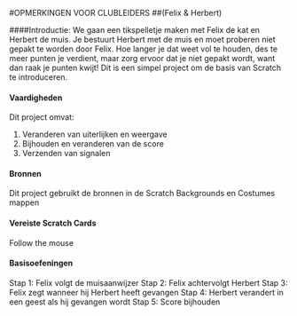 #OPMERKINGEN VOOR CLUBLEIDERS##(Felix & Herbert)####Introductie:We gaan een tikspelletje maken met Felix de kat en Herbert de muis. Je bestuurt Herbert met de muis en moet proberen niet gepakt te worden door Felix. Hoe langer je dat weet vol te houden, des te meer punten je verdient, maar zorg ervoor dat je niet gepakt wordt, want dan raak je punten kwijt! Dit is een simpel project om de basis van Scratch te introduceren.#### VaardighedenDit project omvat: 1. Veranderen van uiterlijken en weergave 2. Bijhouden en veranderen van de score 3. Verzenden van signalen #### BronnenDit project gebruikt de bronnen in de Scratch Backgrounds en Costumes mappen#### Vereiste Scratch CardsFollow the mouse#### BasisoefeningenStap 1: Felix volgt de muisaanwijzer Stap 2: Felix achtervolgt Herbert Stap 3: Felix zegt wanneer hij Herbert heeft gevangen Stap 4: Herbert verandert in een geest als hij gevangen wordt Stap 5: Score bijhouden 